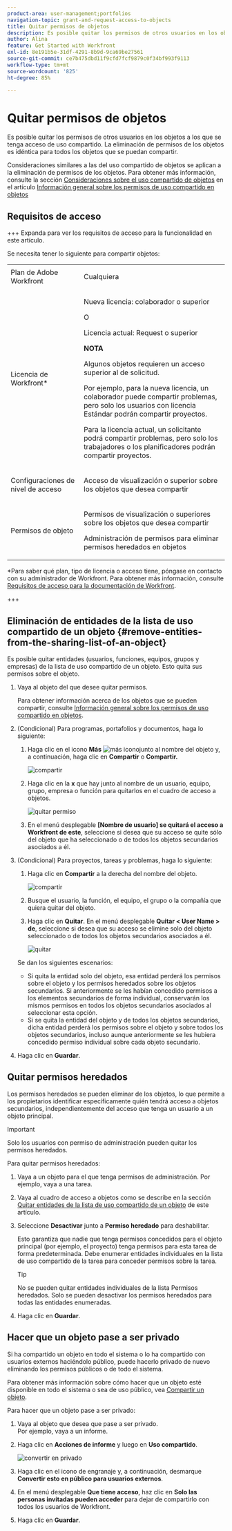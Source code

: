 ```yaml
---
product-area: user-management;portfolios
navigation-topic: grant-and-request-access-to-objects
title: Quitar permisos de objetos
description: Es posible quitar los permisos de otros usuarios en los objetos a los que se tenga acceso de uso compartido. La eliminación de permisos de los objetos es idéntica para todos los objetos que se puedan compartir.
author: Alina
feature: Get Started with Workfront
exl-id: 8e191b5e-31df-4291-8b9d-9ca69be27561
source-git-commit: ce7b475dbd11f9cfd7fcf9879c0f34bf993f9113
workflow-type: tm+mt
source-wordcount: '825'
ht-degree: 85%

---
```


# Quitar permisos de objetos

<!--Audited: 01/2024-->

Es posible quitar los permisos de otros usuarios en los objetos a los que se tenga acceso de uso compartido. La eliminación de permisos de los objetos es idéntica para todos los objetos que se puedan compartir.

Consideraciones similares a las del uso compartido de objetos se aplican a la eliminación de permisos de los objetos. Para obtener más información, consulte la sección [Consideraciones sobre el uso compartido de objetos](../../workfront-basics/grant-and-request-access-to-objects/sharing-permissions-on-objects-overview.md#consider) en el artículo [Información general sobre los permisos de uso compartido en objetos](../../workfront-basics/grant-and-request-access-to-objects/sharing-permissions-on-objects-overview.md)

## Requisitos de acceso

+++ Expanda para ver los requisitos de acceso para la funcionalidad en este artículo.


Se necesita tener lo siguiente para compartir objetos:

<table style="table-layout:auto"> 
 <col> 
 <col> 
 <tbody> 
  <tr> 
   <td role="rowheader">Plan de Adobe Workfront</td> 
   <td> <p>Cualquiera </p> </td> 
  </tr> 
  <tr> 
   <td role="rowheader">Licencia de Workfront*</td> 
   <td> <p>Nueva licencia: colaborador o superior</p>
   O  
   <p>Licencia actual: Request o superior</p>
   <p><b>NOTA</b></p>

<p>Algunos objetos requieren un acceso superior al de solicitud. </p>

<p>Por ejemplo, para la nueva licencia, un colaborador puede compartir problemas, pero solo los usuarios con licencia Estándar podrán compartir proyectos.</p>

<p>Para la licencia actual, un solicitante podrá compartir problemas, pero solo los trabajadores o los planificadores podrán compartir proyectos.</p> 
   </td> 
  </tr> 
  <tr> 
   <td role="rowheader">Configuraciones de nivel de acceso</td> 
   <td> <p>Acceso de visualización o superior sobre los objetos que desea compartir</p> </td> 
  </tr> 
  <tr> 
   <td role="rowheader">Permisos de objeto</td> 
   <td> <p>Permisos de visualización o superiores sobre los objetos que desea compartir</p> <p>Administración de permisos para eliminar permisos heredados en objetos</p>  </td> 
  </tr> 
 </tbody> 
</table>

*Para saber qué plan, tipo de licencia o acceso tiene, póngase en contacto con su administrador de Workfront. Para obtener más información, consulte [Requisitos de acceso para la documentación de Workfront](/help/quicksilver/administration-and-setup/add-users/access-levels-and-object-permissions/access-level-requirements-in-documentation.md).

+++

## Eliminación de entidades de la lista de uso compartido de un objeto {#remove-entities-from-the-sharing-list-of-an-object}

Es posible quitar entidades (usuarios, funciones, equipos, grupos y empresas) de la lista de uso compartido de un objeto. Esto quita sus permisos sobre el objeto.

1. Vaya al objeto del que desee quitar permisos.

   Para obtener información acerca de los objetos que se pueden compartir, consulte [Información general sobre los permisos de uso compartido en objetos](../../workfront-basics/grant-and-request-access-to-objects/sharing-permissions-on-objects-overview.md).

1. (Condicional) Para programas, portafolios y documentos, haga lo siguiente:

   1. Haga clic en el icono **Más** ![más icono](assets/more-icon.png)junto al nombre del objeto y, a continuación, haga clic en **Compartir** o **Compartir.**

      ![compartir](assets/share-a-document-350x160.png)

   1. Haga clic en la **x** que hay junto al nombre de un usuario, equipo, grupo, empresa o función para quitarlos en el cuadro de acceso a objetos.

      ![quitar permiso](assets/remove-permissions-on-portfolio.png)

   1. En el menú desplegable **[Nombre de usuario] se quitará el acceso a Workfront de este**, seleccione si desea que su acceso se quite sólo del objeto que ha seleccionado o de todos los objetos secundarios asociados a él.

1. (Condicional) Para proyectos, tareas y problemas, haga lo siguiente:

   1. Haga clic en **Compartir** a la derecha del nombre del objeto.

      ![compartir](assets/new-share-button.png)
   1. Busque el usuario, la función, el equipo, el grupo o la compañía que quiera quitar del objeto.
   1. Haga clic en **Quitar**.
En el menú desplegable **Quitar &lt; User Name > de**, seleccione si desea que su acceso se elimine solo del objeto seleccionado o de todos los objetos secundarios asociados a él.

      ![quitar](assets/remove-permissions-on-project-nwe-350x479.png)

   Se dan los siguientes escenarios:

   * Si quita la entidad solo del objeto, esa entidad perderá los permisos sobre el objeto y los permisos heredados sobre los objetos secundarios. Si anteriormente se les habían concedido permisos a los elementos secundarios de forma individual, conservarán los mismos permisos en todos los objetos secundarios asociados al seleccionar esta opción.
   * Si se quita la entidad del objeto y de todos los objetos secundarios, dicha entidad perderá los permisos sobre el objeto y sobre todos los objetos secundarios, incluso aunque anteriormente se les hubiera concedido permiso individual sobre cada objeto secundario.

1. Haga clic en **Guardar**.

<!--
## Remove permissions from several objects in bulk

You can remove entities (users, job roles, teams, groups, companies) from several objects at a time when you bulk select them in a list.

>[!NOTE]
>
>You cannot view what access entities have for all the objects selected when you select them in bulk. You must know which entity you want to remove from the sharing of the objects selected before removing their permissions.

1. Go to the list of objects that you want to share.

   For information about which objects can be shared, see [Overview of sharing permissions on objects](../../workfront-basics/grant-and-request-access-to-objects/sharing-permissions-on-objects-overview.md).

1. Select several objects in the list, then click the **Share** icon ![share icon](assets/share-icon.png)at the top of the list. 
1. Type the name of the user, role, team, group, or company for which you want to remove the access in the **Edit `<Object Name>` access to** field. 
1. From the access drop-down menu, select **No Access**.

   ![remove in bulk](assets/no-access-option-removing-permissions-bulk-tasks-nwe-350x166.png)

1. In the `<User Name>`'s Workfront access will be removed from this drop-down menu, select whether you want their access to be removed just from the objects that you have selected, or from all other children objects associated with it.  
   The following scenarios exist:

   * If you remove the entity only from the object, that entity loses their permissions on the object, and their inherited permissions to the children objects. If they were previously granted permissions to the children items individually, they retain the same permissions on all children objects associated with it when you select this option.&nbsp;
   * If you remove the entity from the object and all the children objects, that entity loses their permissions to the object as well as all children objects, even when they were previously given individual permission on each child object.

   **Example:** Select whether to remove permissions to just the tasks you selected in a list, or to the issues and documents attached to the tasks as well.

   ![access](assets/remove-permissions-bulk-drop-down-for-attached-objects-nwe-350x96.png)

1. (Optional) To change permissions in bulk for several objects, select another level of sharing for the selected entity.

   For example, if they have Manage permissions, select Contribute or View instead. 

1. Click **Save**.

-->

## Quitar permisos heredados

Los permisos heredados se pueden eliminar de los objetos, lo que permite a los propietarios identificar específicamente quién tendrá acceso a objetos secundarios, independientemente del acceso que tenga un usuario a un objeto principal.

>[!IMPORTANT]
>
>Solo los usuarios con permiso de administración pueden quitar los permisos heredados.

Para quitar permisos heredados:

1. Vaya a un objeto para el que tenga permisos de administración. Por ejemplo, vaya a una tarea.
1. Vaya al cuadro de acceso a objetos como se describe en la sección [Quitar entidades de la lista de uso compartido de un objeto](#remove-entities-from-the-sharing-list-of-an-object) de este artículo.
1. Seleccione **Desactivar** junto a **Permiso heredado** para deshabilitar.

   Esto garantiza que nadie que tenga permisos concedidos para el objeto principal (por ejemplo, el proyecto) tenga permisos para esta tarea de forma predeterminada. Debe enumerar entidades individuales en la lista de uso compartido de la tarea para conceder permisos sobre la tarea.

   >[!TIP]
   >
   >No se pueden quitar entidades individuales de la lista Permisos heredados. Solo se pueden desactivar los permisos heredados para todas las entidades enumeradas.

1. Haga clic en **Guardar**.

## Hacer que un objeto pase a ser privado

Si ha compartido un objeto en todo el sistema o lo ha compartido con usuarios externos haciéndolo público, puede hacerlo privado de nuevo eliminando los permisos públicos o de todo el sistema. 

Para obtener más información sobre cómo hacer que un objeto esté disponible en todo el sistema o sea de uso público, vea [Compartir un objeto](../../workfront-basics/grant-and-request-access-to-objects/share-an-object.md).

Para hacer que un objeto pase a ser privado:

1. Vaya al objeto que desea que pase a ser privado.\
   Por ejemplo, vaya a un informe.
1. Haga clic en **Acciones de informe** y luego en **Uso compartido**.

   ![convertir en privado](assets/report-permissions-make-private-nwe-350x477.png)

1. Haga clic en el icono de engranaje y, a continuación, desmarque **Convertir esto en público para usuarios externos**.
1. En el menú desplegable **Que tiene acceso**, haz clic en **Solo las personas invitadas pueden acceder** para dejar de compartirlo con todos los usuarios de Workfront.
1. Haga clic en **Guardar**.
